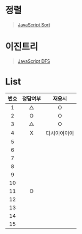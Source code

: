 # 정렬
> [JavaScript Sort](../../../theory/recursive.md)

# 이진트리
> [JavaScript DFS](../../../theory/dfs.md)

# List
|번호|정답여부|재응시|
|:---:|:---:|:---:|
|1|△|O|
|2|O|O|
|3|△|O|
|4|X|다시이이이이|
|5|||
|6|||
|7|||
|8|||
|9|||
|10|||
|11|O||
|12|||
|13|||
|14|||
|15|||

